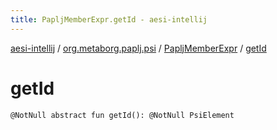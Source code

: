 ```yaml
---
title: PapljMemberExpr.getId - aesi-intellij
---
```


[aesi-intellij](../../index.html) / [org.metaborg.paplj.psi](../index.html) / [PapljMemberExpr](index.html) / [getId](.)

# getId

`@NotNull abstract fun getId(): @NotNull PsiElement`